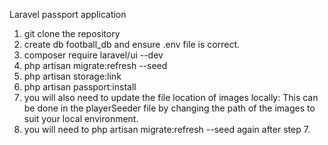 Laravel passport application

1. git clone the repository
2. create db football_db and ensure .env file is correct.
3. composer require laravel/ui --dev
4. php artisan migrate:refresh --seed
5. php artisan storage:link
6. php artisan passport:install
7. you will also need to update the file location of images locally:
This can be done in the playerSeeder file by changing the path of the images to suit your local environment.
8. you will need to php artisan migrate:refresh --seed again after step 7.
